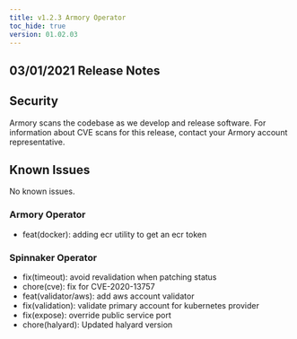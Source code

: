 ```yaml
---
title: v1.2.3 Armory Operator
toc_hide: true
version: 01.02.03
---
```


## 03/01/2021 Release Notes

## Security

Armory scans the codebase as we develop and release software. For information about CVE scans for this release, contact your Armory account representative.

## Known Issues
No known issues.

### Armory Operator
* feat(docker): adding ecr utility to get an ecr token

### Spinnaker Operator

* fix(timeout): avoid revalidation when patching status
* chore(cve): fix for CVE-2020-13757
* feat(validator/aws): add aws account validator
* fix(validation): validate primary account for kubernetes provider
* fix(expose): override public service port
* chore(halyard): Updated halyard version
